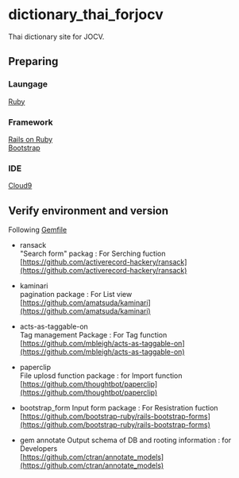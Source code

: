 # dictionary_thai_forjocv  

Thai dictionary site for JOCV.   

## Preparing  
### Laungage  
[Ruby](https://www.ruby-lang.org/)  

### Framework  
[Rails on Ruby](http://rubyonrails.org/)  
[Bootstrap](http://getbootstrap.com/)  

### IDE  
[Cloud9](https://c9.io)  

## Verify environment and version  
Following [Gemfile](Gemfile)  

 * ransack  
"Search form" packag : For Serching fuction  
[https://github.com/activerecord-hackery/ransack](https://github.com/activerecord-hackery/ransack)  

 * kaminari  
pagination package : For List view  
[https://github.com/amatsuda/kaminari](https://github.com/amatsuda/kaminari)  

 * acts-as-taggable-on  
Tag management Package : For Tag function  
[https://github.com/mbleigh/acts-as-taggable-on](https://github.com/mbleigh/acts-as-taggable-on)  

 * paperclip  
File uplosd function package : for Import function  
[https://github.com/thoughtbot/paperclip](https://github.com/thoughtbot/paperclip)  

* bootstrap_form
Input form package : For Resistration fuction  
[https://github.com/bootstrap-ruby/rails-bootstrap-forms](https://github.com/bootstrap-ruby/rails-bootstrap-forms)  

 * gem annotate
Output schema of DB and rooting information : for Developers  
[https://github.com/ctran/annotate_models](https://github.com/ctran/annotate_models)  